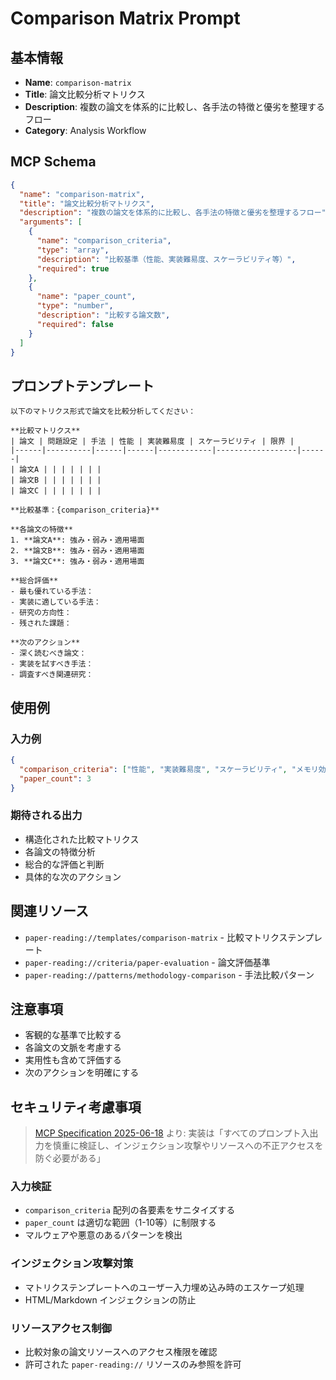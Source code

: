 # Comparison Matrix Prompt

## 基本情報

- **Name**: `comparison-matrix`
- **Title**: 論文比較分析マトリクス
- **Description**: 複数の論文を体系的に比較し、各手法の特徴と優劣を整理するフロー
- **Category**: Analysis Workflow

## MCP Schema

```json
{
  "name": "comparison-matrix",
  "title": "論文比較分析マトリクス",
  "description": "複数の論文を体系的に比較し、各手法の特徴と優劣を整理するフロー",
  "arguments": [
    {
      "name": "comparison_criteria",
      "type": "array",
      "description": "比較基準（性能、実装難易度、スケーラビリティ等）",
      "required": true
    },
    {
      "name": "paper_count",
      "type": "number",
      "description": "比較する論文数",
      "required": false
    }
  ]
}
```

## プロンプトテンプレート

```
以下のマトリクス形式で論文を比較分析してください：

**比較マトリクス**
| 論文 | 問題設定 | 手法 | 性能 | 実装難易度 | スケーラビリティ | 限界 |
|------|----------|------|------|------------|------------------|------|
| 論文A | | | | | | |
| 論文B | | | | | | |
| 論文C | | | | | | |

**比較基準：{comparison_criteria}**

**各論文の特徴**
1. **論文A**: 強み・弱み・適用場面
2. **論文B**: 強み・弱み・適用場面
3. **論文C**: 強み・弱み・適用場面

**総合評価**
- 最も優れている手法：
- 実装に適している手法：
- 研究の方向性：
- 残された課題：

**次のアクション**
- 深く読むべき論文：
- 実装を試すべき手法：
- 調査すべき関連研究：
```

## 使用例

### 入力例
```json
{
  "comparison_criteria": ["性能", "実装難易度", "スケーラビリティ", "メモリ効率"],
  "paper_count": 3
}
```

### 期待される出力
- 構造化された比較マトリクス
- 各論文の特徴分析
- 総合的な評価と判断
- 具体的な次のアクション

## 関連リソース

- `paper-reading://templates/comparison-matrix` - 比較マトリクステンプレート
- `paper-reading://criteria/paper-evaluation` - 論文評価基準
- `paper-reading://patterns/methodology-comparison` - 手法比較パターン

## 注意事項

- 客観的な基準で比較する
- 各論文の文脈を考慮する
- 実用性も含めて評価する
- 次のアクションを明確にする

## セキュリティ考慮事項

> [MCP Specification 2025-06-18](https://modelcontextprotocol.io/specification/2025-06-18/server/prompts#security) より:
> 実装は「すべてのプロンプト入出力を慎重に検証し、インジェクション攻撃やリソースへの不正アクセスを防ぐ必要がある」

### 入力検証
- `comparison_criteria` 配列の各要素をサニタイズする
- `paper_count` は適切な範囲（1-10等）に制限する
- マルウェアや悪意のあるパターンを検出

### インジェクション攻撃対策
- マトリクステンプレートへのユーザー入力埋め込み時のエスケープ処理
- HTML/Markdown インジェクションの防止

### リソースアクセス制御
- 比較対象の論文リソースへのアクセス権限を確認
- 許可された `paper-reading://` リソースのみ参照を許可
